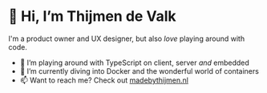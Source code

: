 # 👋 Hi, I’m Thijmen de Valk

I'm a product owner and UX designer, but also *love* playing around with code.

- 👀 I’m playing around with TypeScript on client, server *and* embedded
- 🌱 I’m currently diving into Docker and the wonderful world of containers
- 📫 Want to reach me? Check out [madebythijmen.nl](https://madebythijmen.nl)
